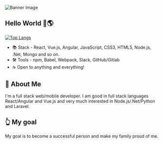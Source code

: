 <!-- ![Banner Image](https://github.com/petro558/petro558/blob/main/Images/banner2.png) -->
![Banner Image](https://github.com/petro558/petro558/blob/master/Images/banner2.png)

## Hello World 👋🌎

<!-- [![Dev's github stats](https://github-readme-stats.vercel.app/api?username=petro558&hide=stars,contribs,issues&show_icons=true&bg_color=f4f7f7&title_color=65c0ba&icon_color=ffbd39&text_color=216583)](https://github.com/petro558) -->

[![Top Langs](https://github-readme-stats.vercel.app/api/top-langs/?username=petro558&layout=compact&bg_color=f4f7f7&title_color=65c0ba)](https://github.com/petro558)


- 📚 Stack - React, Vue.js, Angular, JavaScript, CSS3, HTML5, Node.js, .Net, Mongo and so on.
- 🛠 Tools -  npm, Babel, Webpack, Slack, GitHub/Gitlab
- ☕ Open to anything and everything!

## 💬 About Me

I'm a full stack web/mobile developer. I am good in full stack languages React/Angular and Vue.js and very much interested in Node.js/.Net/Python and Laravel.

## 👆 My goal

My goal is to become a successful person and make my family proud of me.

<!-- ## 📫 Let's connect! -->

<!-- ## 📄 My Articles -->

